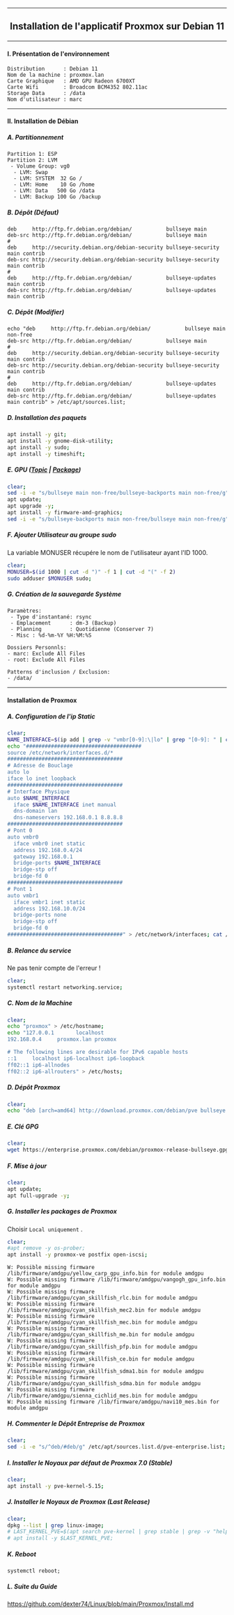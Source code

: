 ---------------------------------------------------------------------------------------------------------------------------------------------------------
## <p align='center'> Installation de l'applicatif Proxmox sur Debian 11 </p>

---------------------------------------------------------------------------------------------------------------------------------------------------------
#### I. Présentation de l'environnement
```
Distribution      : Debian 11
Nom de la machine : proxmox.lan
Carte Graphique   : AMD GPU Radeon 6700XT
Carte Wifi        : Broadcom BCM4352 802.11ac
Storage Data      : /data
Nom d'utilisateur : marc
```

---------------------------------------------------------------------------------------------------------------------------------------------------------
#### II. Installation de Débian
##### A. Partitionnement
```
Partition 1: ESP
Partition 2: LVM
 - Volume Group: vg0
  - LVM: Swap
  - LVM: SYSTEM  32 Go /
  - LVM: Home    10 Go /home
  - LVM: Data   500 Go /data
  - LVM: Backup 100 Go /backup
```

##### B. Dépôt (Défaut)
```
deb     http://ftp.fr.debian.org/debian/           bullseye main
deb-src http://ftp.fr.debian.org/debian/           bullseye main
#
deb     http://security.debian.org/debian-security bullseye-security main contrib
deb-src http://security.debian.org/debian-security bullseye-security main contrib
#
deb     http://ftp.fr.debian.org/debian/           bullseye-updates main contrib
deb-src http://ftp.fr.debian.org/debian/           bullseye-updates main contrib
```

##### C. Dépôt (Modifier)
```
echo "deb     http://ftp.fr.debian.org/debian/           bullseye main non-free
deb-src http://ftp.fr.debian.org/debian/           bullseye main
#
deb     http://security.debian.org/debian-security bullseye-security main contrib
deb-src http://security.debian.org/debian-security bullseye-security main contrib
#
deb     http://ftp.fr.debian.org/debian/           bullseye-updates main contrib
deb-src http://ftp.fr.debian.org/debian/           bullseye-updates main contrib" > /etc/apt/sources.list;
```

##### D. Installation des paquets
```bash
apt install -y git;
apt install -y gnome-disk-utility;
apt install -y sudo;
apt install -y timeshift;
```

##### E. GPU ([Topic](https://debian-facile.org/viewtopic.php?pid=395680#p395680) | [Package](https://packages.debian.org/search?keywords=firmware-amd-graphics))
```bash
clear;
sed -i -e "s/bullseye main non-free/bullseye-backports main non-free/g" /etc/apt/sources.list;
apt update;
apt upgrade -y;
apt install -y firmware-amd-graphics;
sed -i -e "s/bullseye-backports main non-free/bullseye main non-free/g" /etc/apt/sources.list;
```

##### F. Ajouter Utilisateur au groupe sudo
La variable MONUSER récupére le nom de l'utilisateur ayant l'ID 1000.
```bash
clear;
MONUSER=$(id 1000 | cut -d ")" -f 1 | cut -d "(" -f 2)
sudo adduser $MONUSER sudo;
```

##### G. Création de la sauvegarde Système
```
Paramètres:
 - Type d'instantané: rsync
 - Emplacement      : dm-3 (Backup)
 - Planning         : Quotidienne (Conserver 7)
 - Misc : %d-%m-%Y %H:%M:%S

Dossiers Personnls:
- marc: Exclude All Files
- root: Exclude All Files

Patterns d'inclusion / Exclusion:
- /data/
```


---------------------------------------------------------------------------------------------------------------------------------------------------------
#### Installation de Proxmox
##### A. Configuration de l'ip Static
```bash
clear;
NAME_INTERFACE=$(ip add | grep -v "vmbr[0-9]:\|lo" | grep "[0-9]: " | cut -d ":" -f 2 | cut -c 2-9)
echo "#####################################
source /etc/network/interfaces.d/*
#####################################
# Adresse de Bouclage
auto lo
iface lo inet loopback
#####################################
# Interface Physique
auto $NAME_INTERFACE
  iface $NAME_INTERFACE inet manual
  dns-domain lan
  dns-nameservers 192.168.0.1 8.8.8.8
#####################################
# Pont 0
auto vmbr0
  iface vmbr0 inet static
  address 192.168.0.4/24
  gateway 192.168.0.1
  bridge-ports $NAME_INTERFACE
  bridge-stp off
  bridge-fd 0
#####################################
# Pont 1
auto vmbr1
  iface vmbr1 inet static
  address 192.168.10.0/24
  bridge-ports none
  bridge-stp off
  bridge-fd 0
#####################################" > /etc/network/interfaces; cat /etc/network/interfaces;
```

##### B. Relance du service
Ne pas tenir compte de l'erreur !
```bash
clear;
systemctl restart networking.service;
```



##### C. Nom de la Machine
```bash
clear;
echo "proxmox" > /etc/hostname;
echo "127.0.0.1       localhost
192.168.0.4     proxmox.lan proxmox

# The following lines are desirable for IPv6 capable hosts
::1     localhost ip6-localhost ip6-loopback
ff02::1 ip6-allnodes
ff02::2 ip6-allrouters" > /etc/hosts;
```

##### D. Dépôt Proxmox
```bash
clear;
echo "deb [arch=amd64] http://download.proxmox.com/debian/pve bullseye pve-no-subscription" > /etc/apt/sources.list.d/pve-install-repo.list;
```

##### E. Clé GPG
```bash
clear;
wget https://enterprise.proxmox.com/debian/proxmox-release-bullseye.gpg -O /etc/apt/trusted.gpg.d/proxmox-release-bullseye.gpg;
```

##### F. Mise à jour
```bash
clear;
apt update;
apt full-upgrade -y;
```

##### G. Installer les packages de Proxmox
Choisir `Local uniquement` .
```bash
clear;
#apt remove -y os-prober;
apt install -y proxmox-ve postfix open-iscsi;
```

```
W: Possible missing firmware /lib/firmware/amdgpu/yellow_carp_gpu_info.bin for module amdgpu
W: Possible missing firmware /lib/firmware/amdgpu/vangogh_gpu_info.bin for module amdgpu
W: Possible missing firmware /lib/firmware/amdgpu/cyan_skillfish_rlc.bin for module amdgpu
W: Possible missing firmware /lib/firmware/amdgpu/cyan_skillfish_mec2.bin for module amdgpu
W: Possible missing firmware /lib/firmware/amdgpu/cyan_skillfish_mec.bin for module amdgpu
W: Possible missing firmware /lib/firmware/amdgpu/cyan_skillfish_me.bin for module amdgpu
W: Possible missing firmware /lib/firmware/amdgpu/cyan_skillfish_pfp.bin for module amdgpu
W: Possible missing firmware /lib/firmware/amdgpu/cyan_skillfish_ce.bin for module amdgpu
W: Possible missing firmware /lib/firmware/amdgpu/cyan_skillfish_sdma1.bin for module amdgpu
W: Possible missing firmware /lib/firmware/amdgpu/cyan_skillfish_sdma.bin for module amdgpu
W: Possible missing firmware /lib/firmware/amdgpu/sienna_cichlid_mes.bin for module amdgpu
W: Possible missing firmware /lib/firmware/amdgpu/navi10_mes.bin for module amdgpu
```

##### H. Commenter le Dépôt Entreprise de Proxmox
```bash
clear;
sed -i -e "s/^deb/#deb/g" /etc/apt/sources.list.d/pve-enterprise.list;
``` 

##### I. Installer le Noyaux par défaut de Proxmox 7.0 (Stable)
```bash
clear;
apt install -y pve-kernel-5.15;
```

##### J. Installer le Noyaux de Proxmox (Last Release)
```bash
clear;
dpkg --list | grep linux-image;
# LAST_KERNEL_PVE=$(apt search pve-kernel | grep stable | grep -v "helper\|libc" | tail -n 1 | cut -d "/" -f 1)
# apt install -y $LAST_KERNEL_PVE;
```

##### K. Reboot
```
systemctl reboot;
```

##### L. Suite du Guide
https://github.com/dexter74/Linux/blob/main/Proxmox/Install.md
